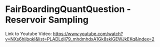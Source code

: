 # FairBoardingQuantQuestion - Reservoir Sampling

Link to Youtube Video: https://www.youtube.com/watch?v=NXs6hijbqkI&list=PLADLdjl79_mhdmhdxA1Gk8sklGEWJkEKq&index=2

